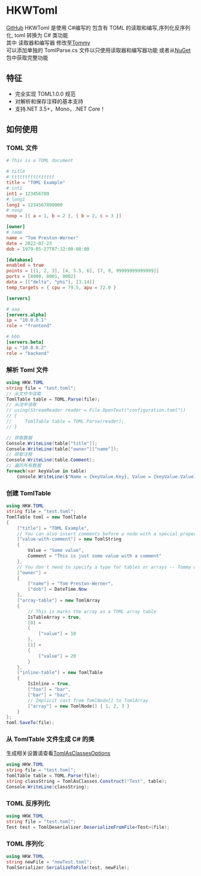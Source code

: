 # HKWToml

[GitHub](https://github.com/Hakoyu/HKWToml)
HKWToml 是使用 C#编写的
包含有 TOML 的读取和编写,序列化反序列化, toml 转换为 C# 类功能  
其中 读取器和编写器 修改至[Tommy](https://github.com/dezhidki/Tommy)  
可以添加单独的 TomlParse.cs 文件以只使用读取器和编写器功能
或者从[NuGet]()包中获取完整功能

## 特征

- 完全实现 TOML1.0.0 规范
- 对解析和保存注释的基本支持
- 支持.NET 3.5+，Mono，.NET Core！

## 如何使用

### TOML 文件

```toml
# This is a TOML document

# title
# tttttttttttttttt
title = "TOML Example"
# int1
int1 = 123456789
# long1
long1 = 1234567890000
# noop
noop = [{ a = 1, b = 2 }, { b = 2, c = 3 }]

[owner]
# name
name = "Tom Preston-Werner"
date = 2022-07-23
dob = 1979-05-27T07:32:00-08:00

[database]
enabled = true
points = [[1, 2, 3], [4, 5.5, 6], [7, 8, 99999999999999]]
ports = [8000, 8001, 8002]
data = [["delta", "phi"], [3.14]]
temp_targets = { cpu = 79.5, apu = 72.0 }

[servers]

# aaa
[servers.alpha]
ip = "10.0.0.1"
role = "frontend"

# bbb
[servers.beta]
ip = "10.0.0.2"
role = "backend"
```

### 解析 Toml 文件

```csharp
using HKW.TOML
string file = "test.toml";
// 从文件中读取
TomlTable table = TOML.Parse(file);
// 从流中读取
// using(StreamReader reader = File.OpenText("configuration.toml"))
// {
//     TomlTable table = TOML.Parse(reader);
// }

// 获取数据
Console.WriteLine(table["title"]);
Console.WriteLine(table["owner"]["name"]);
// 获取注释
Console.WriteLine(table.Comment);
// 遍历所有数据
foreach(var keyValue in table)
    Console.WriteLine($"Name = {keyValue.Key}, Value = {keyValue.Value}");
```

### 创建 TomlTable

```csharp
using HKW.TOML
string file = "test.toml";
TomlTable toml = new TomlTable
{
    ["title"] = "TOML Example",
    // You can also insert comments before a node with a special property
    ["value-with-comment"] = new TomlString
    {
        Value = "Some value",
        Comment = "This is just some value with a comment"
    },
    // You don't need to specify a type for tables or arrays -- Tommy will figure that out for you
    ["owner"] =
    {
        ["name"] = "Tom Preston-Werner",
        ["dob"] = DateTime.Now
    },
    ["array-table"] = new TomlArray
    {
        // This is marks the array as a TOML array table
        IsTableArray = true,
        [0] =
        {
            ["value"] = 10
        },
        [1] =
        {
            ["value"] = 20
        }
    },
    ["inline-table"] = new TomlTable
    {
        IsInline = true,
        ["foo"] = "bar",
        ["bar"] = "baz",
        // Implicit cast from TomlNode[] to TomlArray
        ["array"] = new TomlNode[] { 1, 2, 3 }
    }
};
toml.SaveTo(file);
```

### 从 TomlTable 文件生成 C# 的类

生成相关设置请查看[TomlAsClassesOptions](https://github.com/Hakoyu/HKWToml/blob/master/TOML/TomlAsClasses.cs#L723)

```csharp
using HKW.TOML
string file = "test.toml";
TomlTable table = TOML.Parse(file);
string classString = TomlAsClasses.Construct("Test", table);
Console.WriteLine(classString);
```

### TOML 反序列化

```csharp
using HKW.TOML
string file = "test.toml";
Test test = TomlDeserializer.DeserializeFromFile<Test>(file);
```

### TOML 序列化

```csharp
using HKW.TOML
string newFile = "newTest.toml";
TomlSerializer.SerializeToFile(test, newFile);
```
